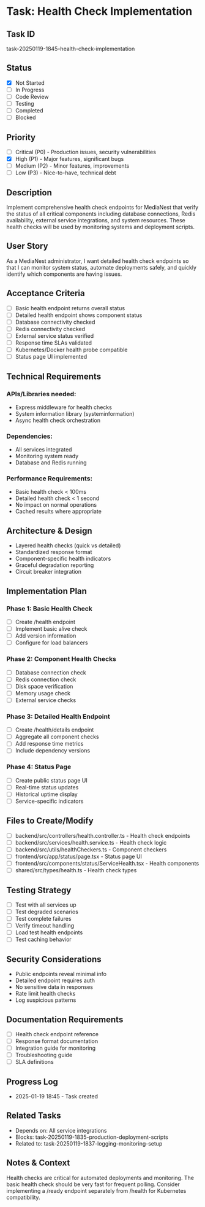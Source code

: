 # Task: Health Check Implementation

## Task ID

task-20250119-1845-health-check-implementation

## Status

- [x] Not Started
- [ ] In Progress
- [ ] Code Review
- [ ] Testing
- [ ] Completed
- [ ] Blocked

## Priority

- [ ] Critical (P0) - Production issues, security vulnerabilities
- [x] High (P1) - Major features, significant bugs
- [ ] Medium (P2) - Minor features, improvements
- [ ] Low (P3) - Nice-to-have, technical debt

## Description

Implement comprehensive health check endpoints for MediaNest that verify the status of all critical components including database connections, Redis availability, external service integrations, and system resources. These health checks will be used by monitoring systems and deployment scripts.

## User Story

As a MediaNest administrator, I want detailed health check endpoints so that I can monitor system status, automate deployments safely, and quickly identify which components are having issues.

## Acceptance Criteria

- [ ] Basic health endpoint returns overall status
- [ ] Detailed health endpoint shows component status
- [ ] Database connectivity checked
- [ ] Redis connectivity checked
- [ ] External service status verified
- [ ] Response time SLAs validated
- [ ] Kubernetes/Docker health probe compatible
- [ ] Status page UI implemented

## Technical Requirements

### APIs/Libraries needed:

- Express middleware for health checks
- System information library (systeminformation)
- Async health check orchestration

### Dependencies:

- All services integrated
- Monitoring system ready
- Database and Redis running

### Performance Requirements:

- Basic health check < 100ms
- Detailed health check < 1 second
- No impact on normal operations
- Cached results where appropriate

## Architecture & Design

- Layered health checks (quick vs detailed)
- Standardized response format
- Component-specific health indicators
- Graceful degradation reporting
- Circuit breaker integration

## Implementation Plan

### Phase 1: Basic Health Check

- [ ] Create /health endpoint
- [ ] Implement basic alive check
- [ ] Add version information
- [ ] Configure for load balancers

### Phase 2: Component Health Checks

- [ ] Database connection check
- [ ] Redis connection check
- [ ] Disk space verification
- [ ] Memory usage check
- [ ] External service checks

### Phase 3: Detailed Health Endpoint

- [ ] Create /health/details endpoint
- [ ] Aggregate all component checks
- [ ] Add response time metrics
- [ ] Include dependency versions

### Phase 4: Status Page

- [ ] Create public status page UI
- [ ] Real-time status updates
- [ ] Historical uptime display
- [ ] Service-specific indicators

## Files to Create/Modify

- [ ] backend/src/controllers/health.controller.ts - Health check endpoints
- [ ] backend/src/services/health.service.ts - Health check logic
- [ ] backend/src/utils/healthCheckers.ts - Component checkers
- [ ] frontend/src/app/status/page.tsx - Status page UI
- [ ] frontend/src/components/status/ServiceHealth.tsx - Health components
- [ ] shared/src/types/health.ts - Health check types

## Testing Strategy

- [ ] Test with all services up
- [ ] Test degraded scenarios
- [ ] Test complete failures
- [ ] Verify timeout handling
- [ ] Load test health endpoints
- [ ] Test caching behavior

## Security Considerations

- Public endpoints reveal minimal info
- Detailed endpoint requires auth
- No sensitive data in responses
- Rate limit health checks
- Log suspicious patterns

## Documentation Requirements

- [ ] Health check endpoint reference
- [ ] Response format documentation
- [ ] Integration guide for monitoring
- [ ] Troubleshooting guide
- [ ] SLA definitions

## Progress Log

- 2025-01-19 18:45 - Task created

## Related Tasks

- Depends on: All service integrations
- Blocks: task-20250119-1835-production-deployment-scripts
- Related to: task-20250119-1837-logging-monitoring-setup

## Notes & Context

Health checks are critical for automated deployments and monitoring. The basic health check should be very fast for frequent polling. Consider implementing a /ready endpoint separately from /health for Kubernetes compatibility.
